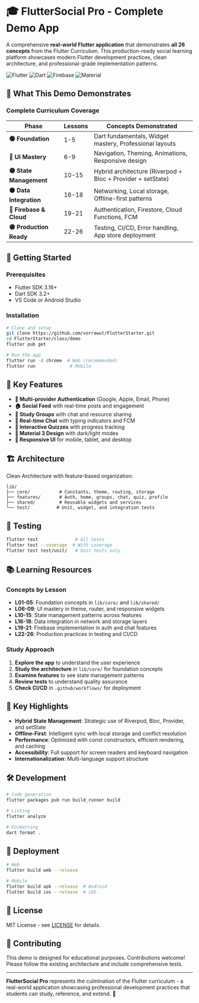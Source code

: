 # 🎓 FlutterSocial Pro - Complete Demo App

A comprehensive **real-world Flutter application** that demonstrates **all 26 concepts** from the Flutter Curriculum. This production-ready social learning platform showcases modern Flutter development practices, clean architecture, and professional-grade implementation patterns.

![Flutter](https://img.shields.io/badge/Flutter-3.16+-blue?logo=flutter)
![Dart](https://img.shields.io/badge/Dart-3.2+-blue?logo=dart)
![Firebase](https://img.shields.io/badge/Firebase-Latest-orange?logo=firebase)
![Material](https://img.shields.io/badge/Material-3-purple?logo=material-design)

## 🌟 What This Demo Demonstrates

### Complete Curriculum Coverage

| **Phase** | **Lessons** | **Concepts Demonstrated** |
|-----------|------------|---------------------------|
| **🟢 Foundation** | 1-5 | Dart fundamentals, Widget mastery, Professional layouts |
| **🔵 UI Mastery** | 6-9 | Navigation, Theming, Animations, Responsive design |
| **🟡 State Management** | 10-15 | Hybrid architecture (Riverpod + Bloc + Provider + setState) |
| **🟠 Data Integration** | 16-18 | Networking, Local storage, Offline-first patterns |
| **🔴 Firebase & Cloud** | 19-21 | Authentication, Firestore, Cloud Functions, FCM |
| **🟣 Production Ready** | 22-26 | Testing, CI/CD, Error handling, App store deployment |

## 🚀 Getting Started

### Prerequisites
- Flutter SDK 3.16+
- Dart SDK 3.2+
- VS Code or Android Studio

### Installation
```bash
# Clone and setup
git clone https://github.com/vorrawut/FlutterStarter.git
cd FlutterStarter/class/demo
flutter pub get

# Run the app
flutter run -d chrome  # Web (recommended)
flutter run             # Mobile
```

## 📱 Key Features

- **🔐 Multi-provider Authentication** (Google, Apple, Email, Phone)
- **🏠 Social Feed** with real-time posts and engagement
- **👥 Study Groups** with chat and resource sharing
- **💬 Real-time Chat** with typing indicators and FCM
- **🧠 Interactive Quizzes** with progress tracking
- **🎨 Material 3 Design** with dark/light modes
- **📱 Responsive UI** for mobile, tablet, and desktop

## 🏗️ Architecture

Clean Architecture with feature-based organization:

```
lib/
├── core/           # Constants, theme, routing, storage
├── features/       # Auth, home, groups, chat, quiz, profile
├── shared/         # Reusable widgets and services
└── test/          # Unit, widget, and integration tests
```

## 🧪 Testing

```bash
flutter test              # All tests
flutter test --coverage  # With coverage
flutter test test/unit/   # Unit tests only
```

## 📚 Learning Resources

### Concepts by Lesson

- **L01-05**: Foundation concepts in `lib/core/` and `lib/shared/`
- **L06-09**: UI mastery in theme, router, and responsive widgets
- **L10-15**: State management patterns across features
- **L16-18**: Data integration in network and storage layers
- **L19-21**: Firebase implementation in auth and chat features
- **L22-26**: Production practices in testing and CI/CD

### Study Approach

1. **Explore the app** to understand the user experience
2. **Study the architecture** in `lib/core/` for foundation concepts
3. **Examine features** to see state management patterns
4. **Review tests** to understand quality assurance
5. **Check CI/CD** in `.github/workflows/` for deployment

## 🎯 Key Highlights

- **Hybrid State Management**: Strategic use of Riverpod, Bloc, Provider, and setState
- **Offline-First**: Intelligent sync with local storage and conflict resolution
- **Performance**: Optimized with const constructors, efficient rendering, and caching
- **Accessibility**: Full support for screen readers and keyboard navigation
- **Internationalization**: Multi-language support structure

## 🛠️ Development

```bash
# Code generation
flutter packages pub run build_runner build

# Linting
flutter analyze

# Formatting
dart format .
```

## 🚀 Deployment

```bash
# Web
flutter build web --release

# Mobile
flutter build apk --release  # Android
flutter build ios --release  # iOS
```

## 📄 License

MIT License - see [LICENSE](../../../LICENSE) for details.

## 🤝 Contributing

This demo is designed for educational purposes. Contributions welcome! Please follow the existing architecture and include comprehensive tests.

---

**FlutterSocial Pro** represents the culmination of the Flutter curriculum - a real-world application showcasing professional development practices that students can study, reference, and extend. 🚀